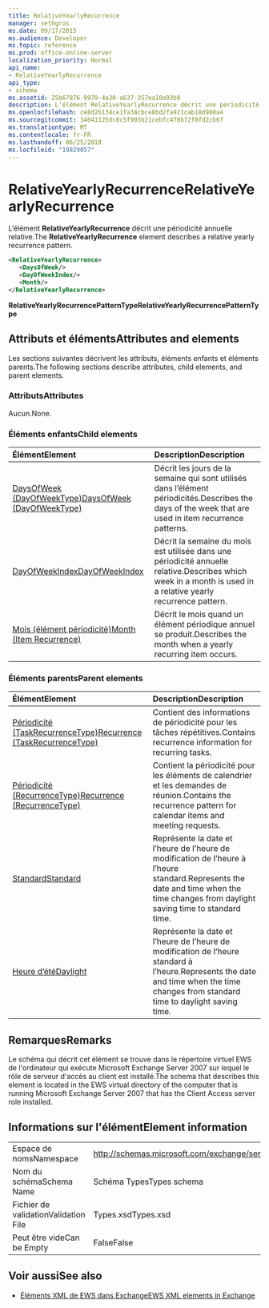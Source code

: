 ```yaml
---
title: RelativeYearlyRecurrence
manager: sethgros
ms.date: 09/17/2015
ms.audience: Developer
ms.topic: reference
ms.prod: office-online-server
localization_priority: Normal
api_name:
- RelativeYearlyRecurrence
api_type:
- schema
ms.assetid: 25b67876-9979-4a30-a637-357ea10a93b8
description: L’élément RelativeYearlyRecurrence décrit une périodicité annuelle relative.
ms.openlocfilehash: ce8d2b134ce1fa34cbce8bd2fa921cab18d908a4
ms.sourcegitcommit: 34041125dc8c5f993b21cebfc4f8b72f0fd2cb6f
ms.translationtype: MT
ms.contentlocale: fr-FR
ms.lasthandoff: 06/25/2018
ms.locfileid: "19829057"
---
```

# <a name="relativeyearlyrecurrence"></a><span data-ttu-id="ad873-103">RelativeYearlyRecurrence</span><span class="sxs-lookup"><span data-stu-id="ad873-103">RelativeYearlyRecurrence</span></span>

<span data-ttu-id="ad873-104">L’élément **RelativeYearlyRecurrence** décrit une périodicité annuelle relative.</span><span class="sxs-lookup"><span data-stu-id="ad873-104">The **RelativeYearlyRecurrence** element describes a relative yearly recurrence pattern.</span></span> 
  
```xml
<RelativeYearlyRecurrence>
   <DaysOfWeek/>
   <DayOfWeekIndex/>
   <Month/>
</RelativeYearlyRecurrence>
```

 <span data-ttu-id="ad873-105">**RelativeYearlyRecurrencePatternType**</span><span class="sxs-lookup"><span data-stu-id="ad873-105">**RelativeYearlyRecurrencePatternType**</span></span>
## <a name="attributes-and-elements"></a><span data-ttu-id="ad873-106">Attributs et éléments</span><span class="sxs-lookup"><span data-stu-id="ad873-106">Attributes and elements</span></span>

<span data-ttu-id="ad873-107">Les sections suivantes décrivent les attributs, éléments enfants et éléments parents.</span><span class="sxs-lookup"><span data-stu-id="ad873-107">The following sections describe attributes, child elements, and parent elements.</span></span>
  
### <a name="attributes"></a><span data-ttu-id="ad873-108">Attributs</span><span class="sxs-lookup"><span data-stu-id="ad873-108">Attributes</span></span>

<span data-ttu-id="ad873-109">Aucun.</span><span class="sxs-lookup"><span data-stu-id="ad873-109">None.</span></span>
  
### <a name="child-elements"></a><span data-ttu-id="ad873-110">Éléments enfants</span><span class="sxs-lookup"><span data-stu-id="ad873-110">Child elements</span></span>

|<span data-ttu-id="ad873-111">**Élément**</span><span class="sxs-lookup"><span data-stu-id="ad873-111">**Element**</span></span>|<span data-ttu-id="ad873-112">**Description**</span><span class="sxs-lookup"><span data-stu-id="ad873-112">**Description**</span></span>|
|:-----|:-----|
|[<span data-ttu-id="ad873-113">DaysOfWeek (DayOfWeekType)</span><span class="sxs-lookup"><span data-stu-id="ad873-113">DaysOfWeek (DayOfWeekType)</span></span>](daysofweek-dayofweektype.md) <br/> |<span data-ttu-id="ad873-114">Décrit les jours de la semaine qui sont utilisés dans l’élément périodicités.</span><span class="sxs-lookup"><span data-stu-id="ad873-114">Describes the days of the week that are used in item recurrence patterns.</span></span>  <br/> |
|[<span data-ttu-id="ad873-115">DayOfWeekIndex</span><span class="sxs-lookup"><span data-stu-id="ad873-115">DayOfWeekIndex</span></span>](dayofweekindex.md) <br/> |<span data-ttu-id="ad873-116">Décrit la semaine du mois est utilisée dans une périodicité annuelle relative.</span><span class="sxs-lookup"><span data-stu-id="ad873-116">Describes which week in a month is used in a relative yearly recurrence pattern.</span></span>  <br/> |
|[<span data-ttu-id="ad873-117">Mois (élément périodicité)</span><span class="sxs-lookup"><span data-stu-id="ad873-117">Month (Item Recurrence)</span></span>](month-item-recurrence.md) <br/> |<span data-ttu-id="ad873-118">Décrit le mois quand un élément périodique annuel se produit.</span><span class="sxs-lookup"><span data-stu-id="ad873-118">Describes the month when a yearly recurring item occurs.</span></span>  <br/> |
   
### <a name="parent-elements"></a><span data-ttu-id="ad873-119">Éléments parents</span><span class="sxs-lookup"><span data-stu-id="ad873-119">Parent elements</span></span>

|<span data-ttu-id="ad873-120">**Élément**</span><span class="sxs-lookup"><span data-stu-id="ad873-120">**Element**</span></span>|<span data-ttu-id="ad873-121">**Description**</span><span class="sxs-lookup"><span data-stu-id="ad873-121">**Description**</span></span>|
|:-----|:-----|
|[<span data-ttu-id="ad873-122">Périodicité (TaskRecurrenceType)</span><span class="sxs-lookup"><span data-stu-id="ad873-122">Recurrence (TaskRecurrenceType)</span></span>](recurrence-taskrecurrencetype.md) <br/> |<span data-ttu-id="ad873-123">Contient des informations de périodicité pour les tâches répétitives.</span><span class="sxs-lookup"><span data-stu-id="ad873-123">Contains recurrence information for recurring tasks.</span></span>  <br/> |
|[<span data-ttu-id="ad873-124">Périodicité (RecurrenceType)</span><span class="sxs-lookup"><span data-stu-id="ad873-124">Recurrence (RecurrenceType)</span></span>](recurrence-recurrencetype.md) <br/> |<span data-ttu-id="ad873-125">Contient la périodicité pour les éléments de calendrier et les demandes de réunion.</span><span class="sxs-lookup"><span data-stu-id="ad873-125">Contains the recurrence pattern for calendar items and meeting requests.</span></span>  <br/> |
|[<span data-ttu-id="ad873-126">Standard</span><span class="sxs-lookup"><span data-stu-id="ad873-126">Standard</span></span>](standard.md) <br/> |<span data-ttu-id="ad873-127">Représente la date et l’heure de l’heure de modification de l’heure à l’heure standard.</span><span class="sxs-lookup"><span data-stu-id="ad873-127">Represents the date and time when the time changes from daylight saving time to standard time.</span></span>  <br/> |
|[<span data-ttu-id="ad873-128">Heure d’été</span><span class="sxs-lookup"><span data-stu-id="ad873-128">Daylight</span></span>](daylight.md) <br/> |<span data-ttu-id="ad873-129">Représente la date et l’heure de l’heure de modification de l’heure standard à l’heure.</span><span class="sxs-lookup"><span data-stu-id="ad873-129">Represents the date and time when the time changes from standard time to daylight saving time.</span></span>  <br/> |
   
## <a name="remarks"></a><span data-ttu-id="ad873-130">Remarques</span><span class="sxs-lookup"><span data-stu-id="ad873-130">Remarks</span></span>

<span data-ttu-id="ad873-131">Le schéma qui décrit cet élément se trouve dans le répertoire virtuel EWS de l'ordinateur qui exécute Microsoft Exchange Server 2007 sur lequel le rôle de serveur d'accès au client est installé.</span><span class="sxs-lookup"><span data-stu-id="ad873-131">The schema that describes this element is located in the EWS virtual directory of the computer that is running Microsoft Exchange Server 2007 that has the Client Access server role installed.</span></span>
  
## <a name="element-information"></a><span data-ttu-id="ad873-132">Informations sur l'élément</span><span class="sxs-lookup"><span data-stu-id="ad873-132">Element information</span></span>

|||
|:-----|:-----|
|<span data-ttu-id="ad873-133">Espace de noms</span><span class="sxs-lookup"><span data-stu-id="ad873-133">Namespace</span></span>  <br/> |http://schemas.microsoft.com/exchange/services/2006/types  <br/> |
|<span data-ttu-id="ad873-134">Nom du schéma</span><span class="sxs-lookup"><span data-stu-id="ad873-134">Schema Name</span></span>  <br/> |<span data-ttu-id="ad873-135">Schéma Types</span><span class="sxs-lookup"><span data-stu-id="ad873-135">Types schema</span></span>  <br/> |
|<span data-ttu-id="ad873-136">Fichier de validation</span><span class="sxs-lookup"><span data-stu-id="ad873-136">Validation File</span></span>  <br/> |<span data-ttu-id="ad873-137">Types.xsd</span><span class="sxs-lookup"><span data-stu-id="ad873-137">Types.xsd</span></span>  <br/> |
|<span data-ttu-id="ad873-138">Peut être vide</span><span class="sxs-lookup"><span data-stu-id="ad873-138">Can be Empty</span></span>  <br/> |<span data-ttu-id="ad873-139">False</span><span class="sxs-lookup"><span data-stu-id="ad873-139">False</span></span>  <br/> |
   
## <a name="see-also"></a><span data-ttu-id="ad873-140">Voir aussi</span><span class="sxs-lookup"><span data-stu-id="ad873-140">See also</span></span>



- [<span data-ttu-id="ad873-141">Éléments XML de EWS dans Exchange</span><span class="sxs-lookup"><span data-stu-id="ad873-141">EWS XML elements in Exchange</span></span>](ews-xml-elements-in-exchange.md)

